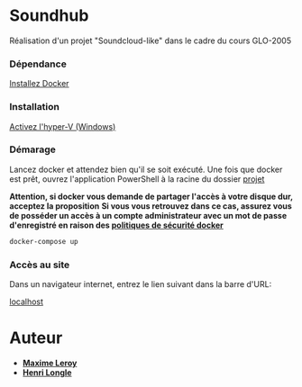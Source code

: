 # Soundhub

Réalisation d'un projet "Soundcloud-like" dans le cadre du cours GLO-2005

### Dépendance
[Installez Docker](https://www.docker.com/)

### Installation

[Activez l'hyper-V (Windows)](https://bit.ly/2kDg6Sw)

### Démarage

Lancez docker et attendez bien qu'il se soit exécuté.
Une fois que docker est prêt, ouvrez l'application PowerShell à la racine du dossier [projet](./projet)

**Attention, si docker vous demande de partager l'accès à votre disque dur, acceptez la proposition**
**Si vous vous retrouvez dans ce cas, assurez vous de posséder un accès à un compte administrateur avec un mot de passe d'enregistré en raison des [politiques de sécurité docker](https://github.com/docker/for-win/issues/616)** 

```bash
docker-compose up
```

### Accès au site

Dans un navigateur internet, entrez le lien suivant dans la barre d'URL:

[localhost](http://localhost)

# Auteur

* **[Maxime Leroy](https://github.com/maximeleroylaval)**
* **[Henri Longle](https://github.com/longle-h)**
